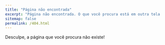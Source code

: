 ```yaml
---
title: "Página não encontrada"
excerpt: "Página não encontrada. O que você procura está em outra tela!"
sitemap: false
permalink: /404.html
---
```




Desculpe, a página que você procura não existe!
